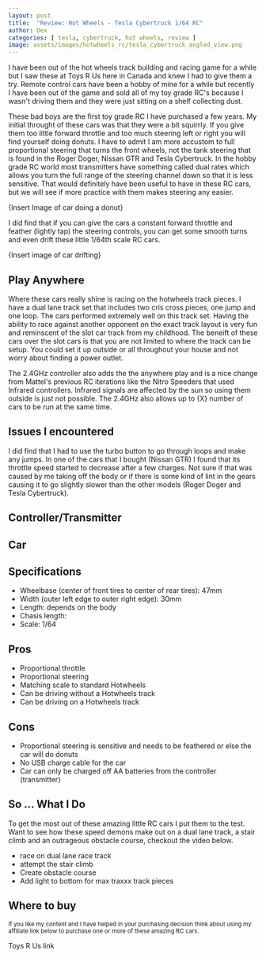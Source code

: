 ```yaml
---
layout: post
title:  "Review: Hot Wheels - Tesla Cybertruck 1/64 RC"
author: Dex
categories: [ tesla, cybertruck, hot wheels, review ]
image: assets/images/hotwheels_rc/tesla_cybertruck_angled_view.png
---
```


I have been out of the hot wheels track building and racing game for a while but I saw these at Toys R Us here in Canada and knew I had to give them a try. Remote control cars have been a hobby of mine for a while but recently I have been out of the game and sold all of my toy grade RC's because I wasn't driving them and they were just sitting on a shelf collecting dust. 

These bad boys are the first toy grade RC I have purchased a few years. My initial throught of these cars was that they were a bit squirrly. If you give them too little forward throttle and too much steering left or right you will find yourself doing donuts. I have to admit I am more accustom to full proportional steering that turns the front wheels, not the tank steering that is found in the Roger Doger, Nissan GTR and Tesla Cybertruck. In the hobby grade RC world most transmitters have something called dual rates which allows you turn the full range of the steering channel down so that it is less sensitive. That would definitely have been useful to have in these RC cars, but we will see if more practice with them makes steering any easier.

{Insert Image of car doing a donut}

I did find that if you can give the cars a constant forward throttle and feather (lightly tap) the steering controls, you can get some smooth turns and even drift these little 1/64th scale RC cars. 

{Insert image of car drifting}

## Play Anywhere
Where these cars really shine is racing on the hotwheels track pieces. I have a dual lane track set that includes two cris cross pieces, one jump and one loop. The cars performed extremely well on this track set. Having the ability to race against another opponent on the exact track layout is very fun and reminscent of the slot car track from my childhood. The beneift of these cars over the slot cars is that you are not limited to where the track can be setup. You could set it up outside or all throughout your house and not worry about finding a power outlet. 

The 2.4GHz controller also adds the the anywhere play and is a nice change from Mattel's previous RC iterations like the Nitro Speeders that used Infrared controllers. Infrared signals are affected by the sun so using them outside is just not possible. The 2.4GHz also allows up to {X} number of cars to be run at the same time.

## Issues I encountered
I did find that I had to use the turbo button to go through loops and make any jumps. In one of the cars that I bought (Nissan GTR) I found that its throttle speed started to decrease after a few charges. Not sure if that was caused by me taking off the body or if there is some kind of lint in the gears causing it to go slightly slower than the other models (Roger Doger and Tesla Cybertruck). 

## Controller/Transmitter


## Car

## Specifications
+ Wheelbase (center of front tires to center of rear tires): 47mm
+ Width (outer left edge to outer right edge): 30mm
+ Length: depends on the body
+ Chasis length: 
+ Scale: 1/64

## Pros
+ Proportional throttle
+ Proportional steering
+ Matching scale to standard Hotwheels
+ Can be driving without a Hotwheels track
+ Can be driving on a Hotwheels track

## Cons
+ Proportional steering is sensitive and needs to be feathered or else the car will do donuts
+ No USB charge cable for the car
+ Car can only be charged off AA batteries from the controller (transmitter)

## So ... What I Do
To get the most out of these amazing little RC cars I put them to the test. Want to see how these speed demons make out on a dual lane track, a stair climb and an outrageous obstacle course, checkout the video below. 

+ race on dual lane race track
+ attempt the stair climb
+ Create obstacle course
+ Add light to bottom for max traxxx track pieces

## Where to buy
<sub>If you like my content and I have helped in your purchasing decision think about using my affiliate link below to purchase one or more of these amazing RC cars.</sub>

Toys R Us link

